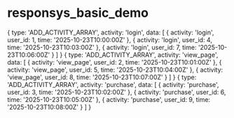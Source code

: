# responsys_basic_demo
{
  type: 'ADD_ACTIVITY_ARRAY',
  activity: 'login',
  data: [
    { activity: 'login', user_id: 1, time: '2025-10-23T10:00:00Z' },
    { activity: 'login', user_id: 4, time: '2025-10-23T10:03:00Z' },
    { activity: 'login', user_id: 7, time: '2025-10-23T10:06:00Z' }
  ]
}
{
  type: 'ADD_ACTIVITY_ARRAY',
  activity: 'view_page',
  data: [
    { activity: 'view_page', user_id: 2, time: '2025-10-23T10:01:00Z' },
    { activity: 'view_page', user_id: 5, time: '2025-10-23T10:04:00Z' },
    { activity: 'view_page', user_id: 8, time: '2025-10-23T10:07:00Z' }
  ]
}
{
  type: 'ADD_ACTIVITY_ARRAY',
  activity: 'purchase',
  data: [
    { activity: 'purchase', user_id: 3, time: '2025-10-23T10:02:00Z' },
    { activity: 'purchase', user_id: 6, time: '2025-10-23T10:05:00Z' },
    { activity: 'purchase', user_id: 9, time: '2025-10-23T10:08:00Z' }
  ]
}